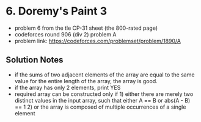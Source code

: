 # 6. Doremy's Paint 3

* problem 6 from the tle CP-31 sheet (the 800-rated page)
* codeforces round 906 (div 2) problem A
* problem link: https://codeforces.com/problemset/problem/1890/A

## Solution Notes

* if the sums of two adjacent elements of the array are equal to the same value for the entire length of the array, the array is good.
* if the array has only 2 elements, print YES
* required array can be constructed only if 1) either there are merely two distinct values in the input array, such that either A == B or abs(A - B) == 1 2) or the array is composed of multiple occurrences of a single element